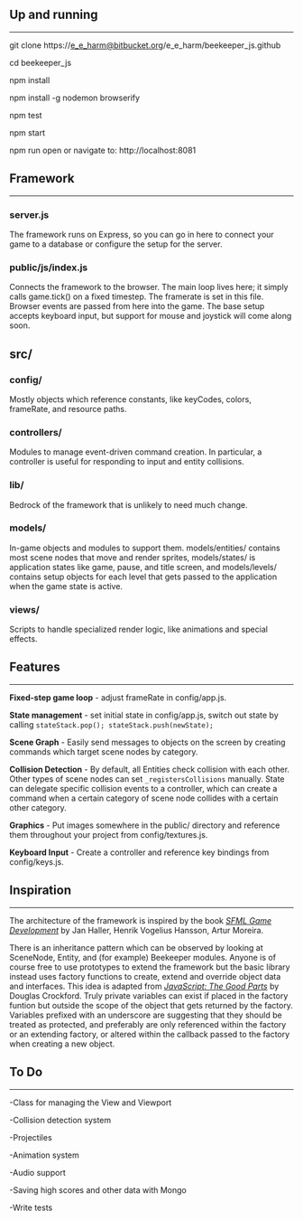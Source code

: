 ## Up and running
-----------------

git clone https://e_e_harm@bitbucket.org/e_e_harm/beekeeper_js.github

cd beekeeper_js

npm install

npm install -g nodemon browserify

npm test

npm start

npm run open or navigate to: http://localhost:8081


## Framework
------------

### server.js
The framework runs on Express, so you can go in here to connect your game to a database or configure the setup for the server.

### public/js/index.js
Connects the framework to the browser.  The main loop lives here; it simply calls game.tick() on a fixed timestep.  The framerate is set in this file.  Browser events are passed from here into the game.  The base setup accepts keyboard input, but support for mouse and joystick will come along soon.

## src/

### config/
Mostly objects which reference constants, like keyCodes, colors, frameRate, and resource paths.

### controllers/
Modules to manage event-driven command creation. In particular, a controller is useful for responding to input and entity collisions.

### lib/
Bedrock of the framework that is unlikely to need much change.

### models/
In-game objects and modules to support them. models/entities/ contains most scene nodes that move and render sprites, models/states/ is application states like game, pause, and title screen, and models/levels/ contains setup objects for each level that gets passed to the application when the game state is active.

### views/
Scripts to handle specialized render logic, like animations and special effects.


## Features
-----------
**Fixed-step game loop** - adjust frameRate in config/app.js.

**State management** - set initial state in config/app.js, switch out state by calling `stateStack.pop(); stateStack.push(newState);`

**Scene Graph** - Easily send messages to objects on the screen by creating commands which target scene nodes by category.

**Collision Detection** - By default, all Entities check collision with each other. Other types of scene nodes can set `_registersCollisions` manually. State can delegate specific collision events to a controller, which can create a command when a certain category of scene node collides with a certain other category.

**Graphics** - Put images somewhere in the public/ directory and reference them throughout your project from config/textures.js.

**Keyboard Input** - Create a controller and reference key bindings from config/keys.js.

## Inspiration
--------------
The architecture of the framework is inspired by the book _[SFML Game Development](https://www.packtpub.com/game-development/sfml-game-development)_ by Jan Haller, Henrik Vogelius Hansson, Artur Moreira.

There is an inheritance pattern which can be observed by looking at SceneNode, Entity, and (for example) Beekeeper modules. Anyone is of course free to use prototypes to extend the framework but the basic library instead uses factory functions to create, extend and override object data and interfaces.  This idea is adapted from _[JavaScript: The Good Parts](https://www.safaribooksonline.com/library/view/javascript-the-good/9780596517748/)_ by Douglas Crockford.  Truly private variables can exist if placed in the factory funtion but outside the scope of the object that gets returned by the factory.  Variables prefixed with an underscore are suggesting that they should be treated as protected, and preferably are only referenced within the factory or an extending factory, or altered within the callback passed to the factory when creating a new object.


## To Do
--------
-Class for managing the View and Viewport

-Collision detection system

-Projectiles

-Animation system

-Audio support

-Saving high scores and other data with Mongo

-Write tests

